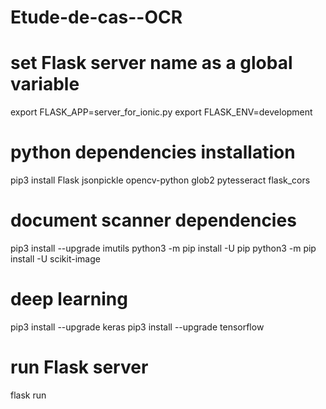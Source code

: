 # Etude-de-cas--OCR

# set Flask server name as a global variable
export FLASK_APP=server_for_ionic.py
export FLASK_ENV=development

# python dependencies installation
pip3 install Flask jsonpickle opencv-python glob2 pytesseract flask_cors

# document scanner dependencies
pip3 install --upgrade imutils
python3 -m pip install -U pip
python3 -m pip install -U scikit-image

# deep learning
pip3 install --upgrade keras
pip3 install --upgrade tensorflow

# run Flask server
flask run
